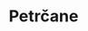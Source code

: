 ---
title: Petrčane
featuredImage: ../../images/region/region-petrcane.jpg
featuredImage_alt: petrcane_image
slug: petrcane
briefDescription: The locality of Petrčane is situated in the proximity of Zadar, the biggest city in the region and the historical town of Nin.
description: body.region.page.description.petrcane
prevSlug: null
prevTitle: null
nextSlug: zadar-region
nextTitle: The Zadar Region
---